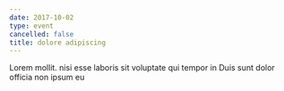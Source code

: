 ```yaml
---
date: 2017-10-02
type: event
cancelled: false
title: dolore adipiscing
---
```

Lorem mollit. nisi esse laboris sit voluptate qui tempor in Duis sunt dolor officia non ipsum eu